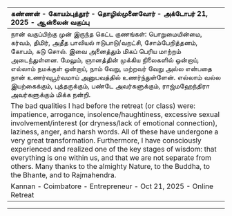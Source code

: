 
|கண்ணன் - கோயம்புத்தூர் - தொழில்முனைவோர் - அக்டோபர் 21, 2025 - ஆன்லைன் வகுப்பு|
| :--- | 
| நான் வகுப்பிற்கு முன் இருந்த கெட்ட குணங்கள்: பொறுமையின்மை, கர்வம், திமிர், அதீத பாலியல் ஈடுபாடு/வறட்சி, சோம்பேறித்தனம், கோபம், சுடு சொல். இவை அனைத்தும் மிகப் பெரிய மாற்றம் அடைந்துள்ளன. மேலும், ஞானத்தின் முக்கிய நிலைகளில் ஒன்றாய், எல்லாம் நமக்குள் ஒன்றாய், நாம் வேறு, மற்றவர் வேறு அல்ல என்பதை நான் உணர்வுபூர்வமாய் அனுபவத்தில் உணர்ந்துள்ளேன். எல்லாம் வல்ல இயற்கைக்கும், புத்தருக்கும், பண்டே அவர்களுக்கும், ராஜ்மஹேந்திரா அவர்களுக்கும் மிக்க நன்றி. |
| The bad qualities I had before the retreat (or class) were: impatience, arrogance, insolence/haughtiness, excessive sexual involvement/interest (or dryness/lack of emotional connection), laziness, anger, and harsh words. All of these have undergone a very great transformation. Furthermore, I have consciously experienced and realized one of the key stages of wisdom: that everything is one within us, and that we are not separate from others. Many thanks to the almighty Nature, to the Buddha, to the Bhante, and to Rajmahendra. |
| Kannan - Coimbatore - Entrepreneur - Oct 21, 2025 - Online Retreat |


****